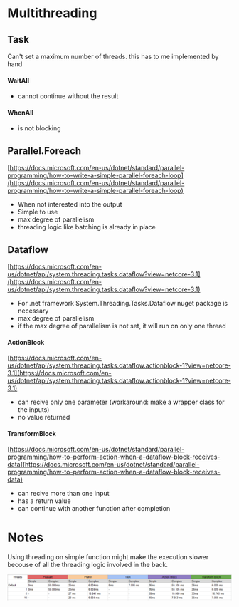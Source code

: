# Multithreading

## Task
Can't set a maximum number of threads. this has to me implemented by hand
#### WaitAll
- cannot continue without the result
#### WhenAll
- is not blocking

## Parallel.Foreach
[https://docs.microsoft.com/en-us/dotnet/standard/parallel-programming/how-to-write-a-simple-parallel-foreach-loop](https://docs.microsoft.com/en-us/dotnet/standard/parallel-programming/how-to-write-a-simple-parallel-foreach-loop)
- When not interested into the output
- Simple to use
- max degree of parallelism
- threading logic like batching is already in place

## Dataflow
[https://docs.microsoft.com/en-us/dotnet/api/system.threading.tasks.dataflow?view=netcore-3.1](https://docs.microsoft.com/en-us/dotnet/api/system.threading.tasks.dataflow?view=netcore-3.1)
- For .net framework System.Threading.Tasks.Dataflow nuget package is necessary
- max degree of parallelism
- if the max degree of parallelism is not set, it will run on only one thread

#### ActionBlock
[https://docs.microsoft.com/en-us/dotnet/api/system.threading.tasks.dataflow.actionblock-1?view=netcore-3.1](https://docs.microsoft.com/en-us/dotnet/api/system.threading.tasks.dataflow.actionblock-1?view=netcore-3.1)
- can recive only one parameter (workaround: make a wrapper class for the inputs)
- no value returned
  
####  TransformBlock
[https://docs.microsoft.com/en-us/dotnet/standard/parallel-programming/how-to-perform-action-when-a-dataflow-block-receives-data](https://docs.microsoft.com/en-us/dotnet/standard/parallel-programming/how-to-perform-action-when-a-dataflow-block-receives-data)
- can recive more than one input
- has a return value
- can continue with another function after completion

# Notes
Using threading on simple function might make the execution slower becouse of all the threading logic involved in the back.

![results.png](results.png "Results")

